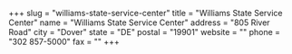 +++
slug = "williams-state-service-center"
title = "Williams State Service Center"
name = "Williams State Service Center"
address = "805 River Road"
city = "Dover"
state = "DE"
postal = "19901"
website = ""
phone = "302 857-5000"
fax = ""
+++
